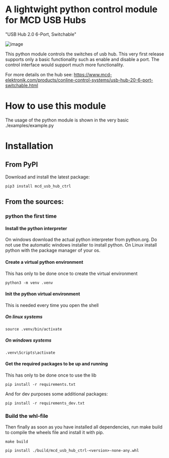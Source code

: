 # A lightwight python control module for MCD USB Hubs

"USB Hub 2.0 6-Port, Switchable"


![image](doc/hub.png)



This python module controls the switches of usb hub. This very first release supports only a basic functionality such as enable and disable a port. The control interface would support much more functionality.

For more details on the hub see:
https://www.mcd-elektronik.com/products/conline-control-systems/usb-hub-20-6-port-switchable.html


# How to use this module
The usage of the python module is shown in the very basic ./examples/example.py

# Installation

## From PyPI
Download and install the latest package:

```pip3 install mcd_usb_hub_ctrl```


## From the sources:

### python the first time

#### Install the python interpreter
On windows download the actual python interpreter from python.org. Do not use the automatic windows installer to install python. On Linux install python with the package manager of your os.

#### Create a virtual python environment
This has only to be done once to create the virtual environment

```python3 -m venv .venv```

#### Init the python virtual environment
This is needed every time you open the shell

##### On linux systems

```source .venv/bin/activate```

##### On windows systems

```.venv\Scripts\activate```


#### Get the required packages to be up and running
This has only to be done once to use the lib

```pip install -r requirements.txt```

And for dev purposes some additional packages:

```pip install -r requirements_dev.txt```



### Build the whl-file
Then finally as soon as you have installed all dependencies, run make build to compile the wheels file and install it with pip.

```make build```

```pip install ./build/mcd_usb_hub_ctrl-<version>-none-any.whl```





